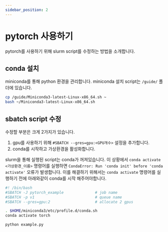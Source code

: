 ```yaml
---
sidebar_position: 2
---
```


# pytorch 사용하기

pytorch를 사용하기 위해 slurm script를 수정하는 방법을 소개합니다.

## conda 설치

miniconda를 통해 python 환경을 관리합니다. miniconda 설치 script는 `/guide/` 폴더에 있습니다.

```bash
cp /guide/Miniconda3-latest-Linux-x86_64.sh ~
bash ~/Miniconda3-latest-Linux-x86_64.sh
```

## sbatch script 수정

수정할 부분은 크게 2가지가 있습니다.

1. gpu를 사용하기 위해 `#SBATCH --gres=gpu:<GPU개수>` 설정을 추가합니다.
2. conda를 시작하고 가상환경을 활성화합니다.

slurm을 통해 실행된 script는 conda가 꺼져있습니다. 이 상황에서 `conda activate <가상환경_이름>` 명령어를 실행하면 `CondaError: Run 'conda init' before 'conda activate'` 오류가 발생합니다. 이를 해결하기 위해서는 `conda activate` 명령어를 실행하기 전에 아래와같이 conda를 시작 해주어야합니다.

```bash
#! /bin/bash
#SBATCH -J pytorch_example              # job name
#SBATCH -p v1                           # queue name
#SBATCH --gres=gpu:2                    # allocate 2 gpus

. $HOME/miniconda3/etc/profile.d/conda.sh
conda activate torch

python example.py
```